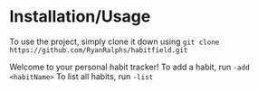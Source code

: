 # Installation/Usage

To use the project, simply clone it down using `git clone https://github.com/RyanRalphs/habitfield.git`


Welcome to your personal habit tracker!
To add a habit, run `-add <habitName>`
To list all habits, run `-list`
